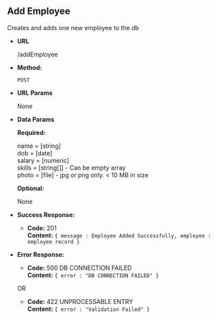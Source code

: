 Add Employee
----
Creates and adds one new employee to the db 

* **URL**

  /addEmployee

* **Method:**
  
  `POST`
  
*  **URL Params**

    None

* **Data Params**

   **Required:**
   
   name = [string] <br />
   dob = [date] <br />
   salary = [numeric] <br />
   skills = [string[]] - Can be empty array <br />
   photo = [file] - jpg or png only. < 10 MB in size <br />
   
    **Optional:**
    
    None
   

* **Success Response:**

  * **Code:** 201 <br />
    **Content:** `{ message : Employee Added Successfully, employee : employee record }`
 
* **Error Response:**

  * **Code:** 500 DB CONNECTION FAILED <br />
    **Content:** `{ error : "DB CONNECTION FAILED" }`

  OR

  * **Code:** 422 UNPROCESSABLE ENTRY <br />
    **Content:** `{ error : "Validation Failed" }`
